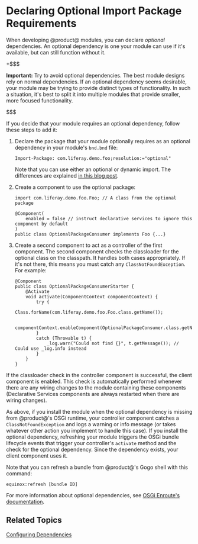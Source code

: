 # Declaring Optional Import Package Requirements [](id=declaring-optional-import-package-requirements)

When developing @product@ modules, you can declare *optional* dependencies. An
optional dependency is one your module can use if it's available, but can still
function without it. 

+$$$

**Important:** Try to avoid optional dependencies. The best module designs
rely on normal dependencies. If an optional dependency seems desirable, your
module may be trying to provide distinct types of functionality. In such a
situation, it's best to split it into multiple modules that provide smaller,
more focused functionality. 

$$$

If you decide that your module requires an optional dependency, follow these 
steps to add it: 

1.  Declare the package that your module optionally requires as an optional 
    dependency in your module's `bnd.bnd` file:

        Import-Package: com.liferay.demo.foo;resolution:="optional"

    <!-- 
    Replace the blog article link with a link to actual documentation. Need to 
    find actual documentation explaining the difference between optional imports 
    and dynamic imports. 
    -->
    Note that you can use either an optional or dynamic import. The differences 
    are explained 
    [in this blog post](http://web.ist.utl.pt/ist162500/?p=65). 

2.  Create a component to use the optional package: 

        import com.liferay.demo.foo.Foo; // A class from the optional package

        @Component(
            enabled = false // instruct declarative services to ignore this component by default
        )
        public class OptionalPackageConsumer implements Foo {...}

3.  Create a second component to act as a controller of the first component. The
    second component checks the classloader for the optional class on the
    classpath. It handles both cases appropriately. If it's not there, this
    means you must catch any `ClassNotFoundException`. For example: 

        @Component
        public class OptionalPackageConsumerStarter {
            @Activate
            void activate(ComponentContext componentContext) {
                try {
                    Class.forName(com.liferay.demo.foo.Foo.class.getName());

                    componentContext.enableComponent(OptionalPackageConsumer.class.getName());
                }
                catch (Throwable t) {
                    _log.warn("Could not find {}", t.getMessage()); // Could use _log.info instead
                }
            }
        }

If the classloader check in the controller component is successful, the client 
component is enabled. This check is automatically performed whenever there are 
any wiring changes to the module containing these components (Declarative 
Services components are always restarted when there are wiring changes). 

As above, if you install the module when the optional dependency is missing from
@product@'s OSGi runtime, your controller component catches a
`ClassNotFoundException` and logs a warning or info message (or takes whatever
other action you implement to handle this case). If you install the optional
dependency, refreshing your module triggers the OSGi bundle lifecycle events
that trigger your controller's `activate` method and the check for the optional
dependency. Since the dependency exists, your client component uses it. 

Note that you can refresh a bundle from @product@'s Gogo shell with this 
command: 

    equinox:refresh [bundle ID]

For more information about optional dependencies, see 
[OSGi Enroute's documentation](http://enroute.osgi.org/tutorial_wrap/220-optional-dependencies). 

## Related Topics [](id=related-topics)

[Configuring Dependencies](/develop/tutorials/-/knowledge_base/7-0/configuring-dependencies)
